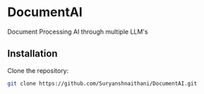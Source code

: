 # DocumentAI

Document Processing AI through multiple LLM's

## Installation

Clone the repository:

```bash
git clone https://github.com/Suryanshnaithani/DocumentAI.git
